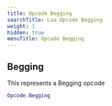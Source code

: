 ```yaml
---
title: Opcode Begging
searchTitle: Lua Opcode Begging
weight: 1
hidden: true
menuTitle: Opcode Begging
---
```

## Begging

This represents a Begging opcode
```lua
Opcode.Begging
```